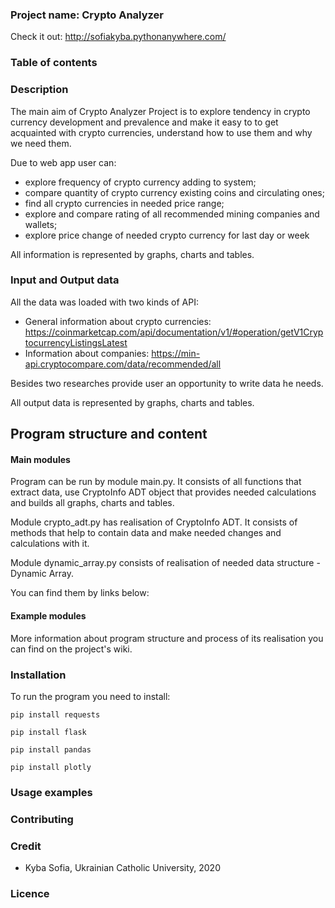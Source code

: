 ### Project name: Crypto Analyzer

Check it out:
http://sofiakyba.pythonanywhere.com/

### Table of contents


### Description

The main aim of Crypto Analyzer Project is to explore tendency
in crypto currency development and prevalence and make it easy to to get acquainted with crypto currencies, understand how to use them and why we need them.

Due to web app user can:
* explore frequency of crypto currency adding to system;
* compare quantity of crypto currency existing coins and circulating ones;
* find all crypto currencies in needed price range;
* explore and compare rating of all recommended mining companies and wallets;
* explore price change of needed crypto currency for last day or week

All information is represented by graphs, charts and tables.

### Input and Output data

All the data was loaded with two kinds of API:

 * General information about crypto currencies: https://coinmarketcap.com/api/documentation/v1/#operation/getV1CryptocurrencyListingsLatest
 * Information about companies: 
 https://min-api.cryptocompare.com/data/recommended/all
 
 Besides two researches provide user an opportunity to write data he needs.
 
 All output data is represented by graphs, charts and tables.
 
 ## Program structure and content
 
 #### Main modules
 Program can be run by module main.py. It consists of all functions that extract data, use CryptoInfo ADT object that provides needed calculations and builds  all graphs, charts and tables.
 
 Module crypto_adt.py has realisation of CryptoInfo ADT. It consists of methods that help to contain data and make needed changes and calculations with it.
 
 Module dynamic_array.py consists of realisation of needed data structure - Dynamic Array.
 
 You can find them by links below:
 
 
 #### Example modules
 
 
 
 More information about program structure and process of its realisation you can find on the project's wiki.
 
 

### Installation

To run the program you need to install:

`pip install requests`

`pip install flask`

`pip install pandas`

`pip install plotly`

### Usage examples

### Contributing

### Credit

* Kyba Sofia, Ukrainian Catholic University, 2020

### Licence

